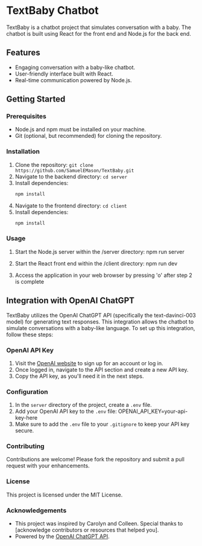 # TextBaby Chatbot

TextBaby is a chatbot project that simulates conversation with a baby. The chatbot is built using React for the front end and Node.js for the back end.

## Features

- Engaging conversation with a baby-like chatbot.
- User-friendly interface built with React.
- Real-time communication powered by Node.js.

## Getting Started

### Prerequisites

- Node.js and npm must be installed on your machine.
- Git (optional, but recommended) for cloning the repository.

### Installation

1. Clone the repository: `git clone https://github.com/SamuelEMason/TextBaby.git`
2. Navigate to the backend directory: `cd server`
3. Install dependencies:
   ```bash
   npm install
4. Navigate to the frontend directory: `cd client`
3. Install dependencies:
   ```bash
   npm install

### Usage
1. Start the Node.js server within the /server directory: 
npm run server

2. Start the React front end within the /client directory:
npm run dev

3. Access the application in your web browser by pressing 'o' after
step 2 is complete

## Integration with OpenAI ChatGPT

TextBaby utilizes the OpenAI ChatGPT API (specifically the text-davinci-003 model) for generating text responses. This integration allows the chatbot to simulate conversations with a baby-like language. To set up this integration, follow these steps:

### OpenAI API Key

1. Visit the [OpenAI website](https://beta.openai.com/signup/) to sign up for an account or log in.
2. Once logged in, navigate to the API section and create a new API key.
3. Copy the API key, as you'll need it in the next steps.

### Configuration

1. In the `server` directory of the project, create a `.env` file.
2. Add your OpenAI API key to the `.env` file:
OPENAI_API_KEY=your-api-key-here
3. Make sure to add the `.env` file to your `.gitignore` to keep your API key secure.

### Contributing
Contributions are welcome! Please fork the repository and submit a pull request with your enhancements.

### License
This project is licensed under the MIT License.

### Acknowledgements
- This project was inspired by Carolyn and Colleen.
Special thanks to [acknowledge contributors or resources that helped you].
- Powered by the [OpenAI ChatGPT API](https://openai.com/).